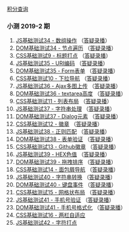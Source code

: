 
[积分查询](https://www.zhangxinxu.com/php/quiz)

### 小测 2019-2 期
1. [JS基础测试34 - 数组操作](https://github.com/JaimeCheng/zxx-quiz-summary/issues/1) （[答疑录播](https://www.bilibili.com/video/av58170184)）
2. [DOM基础测试34 - 节点遍历](https://github.com/JaimeCheng/zxx-quiz-summary/issues/2) （[答疑录播](https://www.bilibili.com/video/av58980453)）
3. [CSS基础测试9 - 标题打点](https://github.com/JaimeCheng/zxx-quiz-summary/issues/3) （[答疑录播](https://www.bilibili.com/video/av59949127)）
4. [JS基础测试35 - URI编码](https://github.com/JaimeCheng/zxx-quiz-summary/issues/4) （[答疑录播](https://www.bilibili.com/video/av60953633)）
5. [DOM基础测试35 - Form表单](https://github.com/JaimeCheng/zxx-quiz-summary/issues/5) （[答疑录播](https://www.bilibili.com/video/av61984706)）
6. [CSS基础测试10 - 下拉导航](https://github.com/JaimeCheng/zxx-quiz-summary/issues/6) （[答疑录播](https://www.bilibili.com/video/av63183213)）
7. [JS基础测试36 - Ajax多图上传](https://github.com/JaimeCheng/zxx-quiz-summary/issues/7) （[答疑录播](https://www.bilibili.com/video/av64122335)）
8. [DOM基础测试36 - textarea高度](https://github.com/JaimeCheng/zxx-quiz-summary/issues/8) （[答疑录播](https://www.bilibili.com/video/av65187484)）
9. [CSS基础测试11 - 列表布局](https://github.com/JaimeCheng/zxx-quiz-summary/issues/9) （[答疑录播](https://www.bilibili.com/video/av66195390)）
10. [JS基础测试37 - 字符串处理](https://github.com/JaimeCheng/zxx-quiz-summary/issues/10) （[答疑录播](https://www.bilibili.com/video/av66886926)）
11. [DOM基础测试37 - Dialog元素](https://github.com/JaimeCheng/zxx-quiz-summary/issues/11) （[答疑录播](https://www.bilibili.com/video/av68476064)）
12. [CSS基础测试12 - 徽章](https://github.com/JaimeCheng/zxx-quiz-summary/issues/12) （[答疑录播](https://www.bilibili.com/video/av68476064)）
13. [JS基础测试38 - 正则匹配](https://github.com/JaimeCheng/zxx-quiz-summary/issues/13) （[答疑录播](https://www.bilibili.com/video/av69279856)）
14. [DOM基础测试38 - 表单验证](https://github.com/JaimeCheng/zxx-quiz-summary/issues/14) （[答疑录播](https://www.bilibili.com/video/av71132928)）
15. [CSS基础测试13 - Github徽章](https://github.com/JaimeCheng/zxx-quiz-summary/issues/15) （[答疑录播](https://www.bilibili.com/video/av73445027)）
16. [JS基础测试39 - HEX色值](https://github.com/JaimeCheng/zxx-quiz-summary/issues/16) （[答疑录播](https://www.bilibili.com/video/av73445271)）
17. [DOM基础测试39 - 拖拽排序](https://github.com/JaimeCheng/zxx-quiz-summary/issues/17) （[答疑录播](https://www.bilibili.com/video/av74229607)）
18. [CSS基础测试14 - 面包屑导航](https://github.com/JaimeCheng/zxx-quiz-summary/issues/18) （[答疑录播](https://www.bilibili.com/video/av75042558)）
19. [JS基础测试40 - 字符串转换](https://github.com/JaimeCheng/zxx-quiz-summary/issues/19) （[答疑录播](https://www.bilibili.com/video/av75837322)）
20. [DOM基础测试40 - 键盘事件](https://github.com/JaimeCheng/zxx-quiz-summary/issues/20) （[答疑录播](https://www.bilibili.com/video/av77516436)）
21. [CSS基础测试15 - 网格状布局](https://github.com/JaimeCheng/zxx-quiz-summary/issues/21) （[答疑录播](https://www.bilibili.com/video/av77516776)）
22. [JS基础测试41 - 手机号验证](https://github.com/JaimeCheng/zxx-quiz-summary/issues/22) （[答疑录播](https://www.bilibili.com/video/av78339873)）
23. [DOM基础测试41 - 手机号格式化](https://github.com/JaimeCheng/zxx-quiz-summary/issues/23) （[答疑录播](https://www.bilibili.com/video/av79175645)）
24. [CSS基础测试16 - 两栏自适应](https://github.com/JaimeCheng/zxx-quiz-summary/issues/24)
25. [JS基础测试42 - 字符打点](https://github.com/JaimeCheng/zxx-quiz-summary/issues/25)